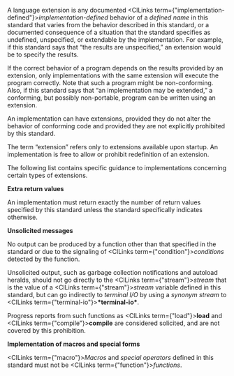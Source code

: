 



A language extension is any documented <ClLinks  term={"implementation-defined"}><i>implementation-defined</i></ClLinks> behavior of a *defined name* in this standard that varies from the behavior described in this standard, or a documented consequence of a situation that the standard specifies as undefined, unspecified, or extendable by the implementation. For example, if this standard says that “the results are unspecified,” an extension would be to specify the results. 



If the correct behavior of a program depends on the results provided by an extension, only implementations with the same extension will execute the program correctly. Note that such a program might be non-conforming. Also, if this standard says that “an implementation may be extended,” a conforming, but possibly non-portable, program can be written using an extension. 



An implementation can have extensions, provided they do not alter the behavior of conforming code and provided they are not explicitly prohibited by this standard. 



The term “extension” refers only to extensions available upon startup. An implementation is free to allow or prohibit redefinition of an extension. 



The following list contains specific guidance to implementations concerning certain types of extensions. 



**Extra return values** 



An implementation must return exactly the number of return values specified by this standard unless the standard specifically indicates otherwise. 



**Unsolicited messages** 



No output can be produced by a function other than that specified in the standard or due to the signaling of <ClLinks  term={"condition"}><i>conditions</i></ClLinks> detected by the function. 



Unsolicited output, such as garbage collection notifications and autoload heralds, should not go directly to the <ClLinks  term={"stream"}><i>stream</i></ClLinks> that is the value of a <ClLinks  term={"stream"}><i>stream</i></ClLinks> variable defined in this standard, but can go indirectly to *terminal I/O* by using a *synonym stream* to <ClLinks  term={"terminal-io"}><b>\*terminal-io\*</b></ClLinks>. 



Progress reports from such functions as <ClLinks  term={"load"}><b>load</b></ClLinks> and <ClLinks  term={"compile"}><b>compile</b></ClLinks> are considered solicited, and are not covered by this prohibition. 



**Implementation of macros and special forms** 



<ClLinks  term={"macro"}><i>Macros</i></ClLinks> and *special operators* defined in this standard must not be <ClLinks  term={"function"}><i>functions</i></ClLinks>.  







